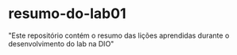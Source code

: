 # resumo-do-lab01
"Este repositório contém o resumo das lições aprendidas durante o desenvolvimento do lab na DIO"
